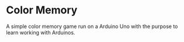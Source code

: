 # Color Memory
A simple color memory game run on a Arduino Uno with the purpose to learn working with Arduinos.
